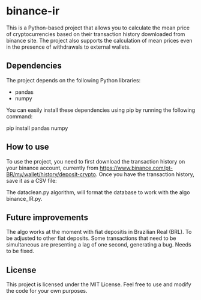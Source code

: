 # binance-ir

This is a Python-based project that allows you to calculate the mean price of cryptocurrencies based on their transaction history downloaded from binance site. The project also supports the calculation of mean prices even in the presence of withdrawals to external wallets.

## Dependencies
The project depends on the following Python libraries:

- pandas
- numpy


You can easily install these dependencies using pip by running the following command:

pip install pandas numpy


## How to use
To use the project, you need to first download the transaction history on your binance account, currently from https://www.binance.com/pt-BR/my/wallet/history/deposit-crypto. Once you have the transaction history, save it as a CSV file:


The dataclean.py algorithm, will format the database to work with the algo binance_IR.py.

## Future improvements
The algo works at the moment with fiat depositis in Brazilian Real (BRL). To be adjusted to other fiat deposits.
Some transactions that need to be simultaneous are presenting a lag of one second, generating a bug. Needs to be fixed.

## License
This project is licensed under the MIT License. Feel free to use and modify the code for your own purposes.

